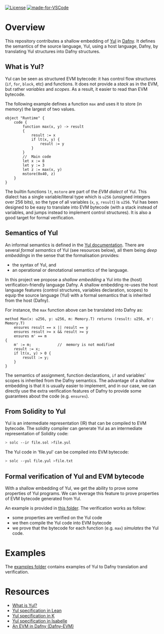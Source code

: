 [![License](https://img.shields.io/badge/License-Apache%202.0-blue.svg)](https://opensource.org/licenses/Apache-2.0)
[![made-for-VSCode](https://img.shields.io/badge/Made%20for-VSCode-1f425f.svg)](https://code.visualstudio.com/)

# Overview

This repository contributes a shallow embedding of [Yul](https://docs.soliditylang.org/en/latest/yul.html) in [Dafny](https://github.com/dafny-lang/dafny).
It defines the semantics of the source language, Yul, using a host language, Dafny, by translating Yul structures into Dafny structures.

## What is Yul?

Yul can be seen as structured EVM bytecode: it has control flow structures (`if`, `for`, `block`, etc) and functions.
It does not provide a _stack_ as in the EVM, but rather _variables_ and _scopes_.
As a result, it easier to read than EVM bytecode.

The following example defines a function `max` and uses it to store (in memory) the largest of two values. 

```solidity
object "Runtime" {
    code {
        function max(x, y) -> result 
        {
            result := x
            if lt(x, y) {
                result := y 
            } 
        }
        //  Main code
        let x := 8
        let y := 3
        let z := max(x, y)
        mstore(0x40, z)
    }
}
```

The builtin functions `lt`, `mstore` are part of the _EVM dialect_ of Yul.
This dialect has a single variable/literal type which is `u256` (unsigned integers over 256 bits), so the type of all variables (`x`, `y`, `result`) is `u256`.
Yul has been designed to be easy to translate into EVM bytecode (with a stack instead of variables, and jumps instead to implement control structures).
It is also a good target for formal verification.

## Semantics of Yul

An informal semantics is defined in the [Yul documentation](https://docs.soliditylang.org/en/latest/yul.html#formal-specification).
There are several _formal semantics_ of Yul (see resources below), all them being _deep embeddings_ in the sense that the formalisation provides:
- the syntax of Yul, and
- an operational or denotational semantics of the language.

In this project we propose a _shallow embedding_ a Yul into the (host) verification-friendly language Dafny.
A shallow embedding re-uses the host language features (control structures, variables declaration, scopes) to equip the source language (Yul) with a formal 
semantics that is inherited from the host (Dafny).

For instance, the `max` function above can be translated into Dafny as:

```dafny
method Max(x: u256, y: u256, m: Memory.T) returns (result: u256, m': Memory.T)
    ensures result == x || result == y
    ensures result >= x && result >= y
    ensures m' == m
{
    m' := m;            //  memory is not modified
    result := x;        
    if lt(x, y) > 0 {
        result := y;
    }
}
```
The semantics of assignment, function declarations, `if` and variables' scopes is inherited from the Dafny semantics.
The advantage of a shallow embedding is that it is usually easier to implement, and in our case, we can directly use the extra verification features of Dafny to provide some guarantees about the code (e.g. `ensures`).  

## From Solidity to Yul

Yul is an intermediate representation (IR) that can be compiled to EVM bytecode.
The solidity compiler can generate Yul as an intermediate representation of Solidity code:

```zsh
> solc --ir file.sol >file.yul
```

The Yul code in 'file.yul' can be compiled into EVM bytecode:
```zsh
> solc --yul file.yul >file.txt
```

## Formal verification of Yul and EVM bytecode

With a shallow embedding of Yul, we get the ability to prove some properties of Yul programs.
We can leverage this feature to prove properties of EVM bytecode generated from Yul.


An example is provided in [this folder](src/dafny/yul-bytecode-verif/max).
The verification works as follow:

- some properties are verified on the Yul code
- we then compile the Yul code into EVM bytecode
- we prove that the bytecode for each function (e.g. `max`) _simulates_ the Yul code.

# Examples

The [examples folder](src/dafny/yul-verif-examples) contains examples of Yul to Dafny translation and verification.
# Resources

- [What is Yul?](https://www.quicknode.com/guides/ethereum-development/smart-contracts/what-is-yul)
- [Yul specification in Lean](https://github.com/NethermindEth/Yul-Specification)
- [Yul specification in K](https://github.com/ethereum/Yul-K/tree/master)
- [Yul specification in Isabelle](https://github.com/mmalvarez/Yul-Isabelle)
- [An EVM in Dafny (Dafny-EVM)](Consensys/evm-dafny.git)